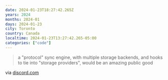 ```yaml
---
date: 2024-01-23T18:27:42.265Z
years: 2024
months: 2024-01
days: 2024-01-23
city: Toronto
country: Canada
localtime: 2024-01-23T13:27:42.265-05:00
categories: ["code"]
---
```

> a "protocol" sync engine, with multiple storage backends, and hooks to tie into "storage providers", would be an amazing public good

via [discord.com](https://discord.com/channels/478735028319158273/1199039706789326848/1199419885026029661)
